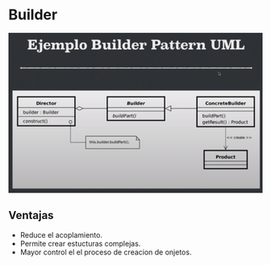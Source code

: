 # Builder

![Imagen](./../images/builder.png)

## Ventajas

- Reduce el acoplamiento.
- Permite crear estucturas complejas.
- Mayor control el el proceso de creacion de onjetos.
